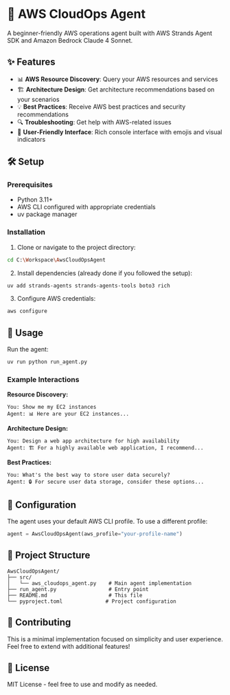 # 🚀 AWS CloudOps Agent

A beginner-friendly AWS operations agent built with AWS Strands Agent SDK and  Amazon Bedrock Claude 4 Sonnet.

## ✨ Features

- 📊 **AWS Resource Discovery**: Query your AWS resources and services
- 🏗️ **Architecture Design**: Get architecture recommendations based on your scenarios
- 💡 **Best Practices**: Receive AWS best practices and security recommendations
- 🔍 **Troubleshooting**: Get help with AWS-related issues
- 🎨 **User-Friendly Interface**: Rich console interface with emojis and visual indicators

## 🛠️ Setup

### Prerequisites
- Python 3.11+
- AWS CLI configured with appropriate credentials
- uv package manager

### Installation

1. Clone or navigate to the project directory:
```bash
cd C:\Workspace\AwsCloudOpsAgent
```

2. Install dependencies (already done if you followed the setup):
```bash
uv add strands-agents strands-agents-tools boto3 rich
```

3. Configure AWS credentials:
```bash
aws configure
```

## 🚀 Usage

Run the agent:
```bash
uv run python run_agent.py
```

### Example Interactions

**Resource Discovery:**
```
You: Show me my EC2 instances
Agent: 📊 Here are your EC2 instances...
```

**Architecture Design:**
```
You: Design a web app architecture for high availability
Agent: 🏗️ For a highly available web application, I recommend...
```

**Best Practices:**
```
You: What's the best way to store user data securely?
Agent: 🔒 For secure user data storage, consider these options...
```

## 🔧 Configuration

The agent uses your default AWS CLI profile. To use a different profile:

```python
agent = AwsCloudOpsAgent(aws_profile="your-profile-name")
```

## 📁 Project Structure

```
AwsCloudOpsAgent/
├── src/
│   └── aws_cloudops_agent.py    # Main agent implementation
├── run_agent.py                 # Entry point
├── README.md                    # This file
└── pyproject.toml              # Project configuration
```

## 🤝 Contributing

This is a minimal implementation focused on simplicity and user experience. Feel free to extend with additional features!

## 📝 License

MIT License - feel free to use and modify as needed.